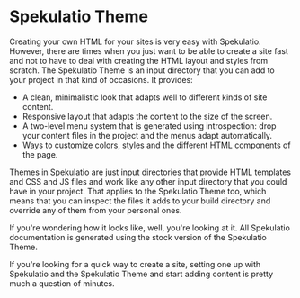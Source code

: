 
Spekulatio Theme
================

Creating your own HTML for your sites is very easy with Spekulatio. However,
there are times when you just want to be able to create a site fast and not to
have to deal with creating the HTML layout and styles from scratch. The
Spekulatio Theme is an input directory that you can add to your project in that
kind of occasions. It provides:

* A clean, minimalistic look that adapts well to different kinds of site content.
* Responsive layout that adapts the content to the size of the screen.
* A two-level menu system that is generated using introspection:
  drop your content files in the project and the menus adapt automatically.
* Ways to customize colors, styles and the different HTML components of the
  page.

Themes in Spekulatio are just input directories that provide HTML templates and CSS
and JS files and work like any other input directory that you could have in your
project. That applies to the Spekulatio Theme too, which means that you can
inspect the files it adds to your build directory and override any of them from
your personal ones.

If you're wondering how it looks like, well, you're looking at it. All
Spekulatio documentation is generated using the stock version of the Spekulatio
Theme.

If you're looking for a quick way to create a site, setting one up with
Spekulatio and the Spekulatio Theme and start adding content is pretty much a
question of minutes.
